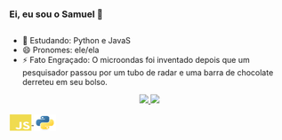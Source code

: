 ### Ei, eu sou o Samuel 👋

##

- 🌱 Estudando: Python  e JavaS
- 😄 Pronomes: ele/ela
- ⚡ Fato Engraçado: O microondas foi inventado depois que um pesquisador passou por um tubo de radar e uma barra de chocolate derreteu em seu bolso.

<div align="center">
  <a href="https://github.com/samueljoao">
  <img height="180em" src="https://github-readme-stats.vercel.app/api?username=Samueljoao&show_icons=true&theme=dark&include_all_commits=true&count_private=true"/>
  <img height="180em" src="https://github-readme-stats.vercel.app/api/top-langs/?username=Samueljoao&layout=compact&langs_count=7&theme=dark"/>
</div>

</div>
<div style="display: inline_block"><br>
  <img align="center" alt="Rafa-Js" height="30" width="40" src="https://raw.githubusercontent.com/devicons/devicon/master/icons/javascript/javascript-plain.svg">
  <img align="center" alt="Rafa-Python" height="30" width="40" src="https://raw.githubusercontent.com/devicons/devicon/master/icons/python/python-original.svg">
</div>

##


